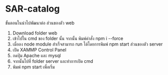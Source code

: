 # SAR-catalog
ขั้นตอนในนำไปพัฒนาต่อ
ส่วนของตัว web
1. Download folder web 
2. เข้าไปใน cmd ของ folder นั้น จากนั้น พิมพ์คำสั่ง npm i --force
3. เมื่อลง node module สำเร็จสามารถ run ได้โดยการพิมพ์ npm start
ส่วนของตัว server
1. เปิด XAMMP Control Panel
2. กดปุ้ม Apache และ mysql
3. จากนั้นไปที่ folder server และทำการเปิด cmd
4. พิมพ์ npm start เพื่อเริ่ม
